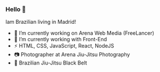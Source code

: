 ### Hello 👋 

Iam Brazilian living in Madrid!

- 🔭 I’m currently working on Arena Web Media (FreeLancer)
- 🌱 I’m currently working with Front-End
- ⚡ HTML, CSS, JavaScript, React, NodeJS
- :camera: Photographer at Arena Jiu-Jitsu Photography
- :punch: Brazilian Jiu-Jitsu Black Belt
